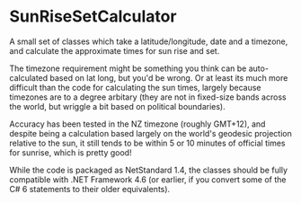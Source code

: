 # SunRiseSetCalculator
A small set of classes which take a latitude/longitude, date and a timezone, and calculate the approximate times for sun rise and set.

The timezone requirement might be something you think can be auto-calculated based on lat long, but you'd be wrong. Or at least its much more difficult than the code for calculating the sun times, largely because timezones are to a degree arbitary (they are not in fixed-size bands across the world, but wriggle a bit based on political boundaries).

Accuracy has been tested in the NZ timezone (roughly GMT+12), and despite being a calculation based largely on the world's geodesic projection relative to the sun, it still tends to be within 5 or 10 minutes of official times for sunrise, which is pretty good!

While the code is packaged as NetStandard 1.4, the classes should be fully compatible with .NET Framework 4.6 (or earlier, if you convert some of the C# 6 statements to their older equivalents).
